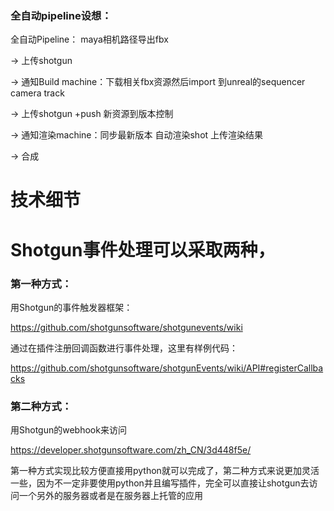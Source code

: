 



### 全自动pipeline设想：
全自动Pipeline： 
maya相机路径导出fbx 

-> 上传shotgun 

-> 通知Build machine：下载相关fbx资源然后import 到unreal的sequencer camera track 

-> 上传shotgun +push 新资源到版本控制 

-> 通知渲染machine：同步最新版本 自动渲染shot 上传渲染结果 

-> 合成


# 技术细节

# Shotgun事件处理可以采取两种，
### 第一种方式：
用Shotgun的事件触发器框架：

https://github.com/shotgunsoftware/shotgunevents/wiki

通过在插件注册回调函数进行事件处理，这里有样例代码：

https://github.com/shotgunsoftware/shotgunEvents/wiki/API#registerCallbacks

### 第二种方式：

用Shotgun的webhook来访问

https://developer.shotgunsoftware.com/zh_CN/3d448f5e/

第一种方式实现比较方便直接用python就可以完成了，第二种方式来说更加灵活一些，因为不一定非要使用python并且编写插件，完全可以直接让shotgun去访问一个另外的服务器或者是在服务器上托管的应用
